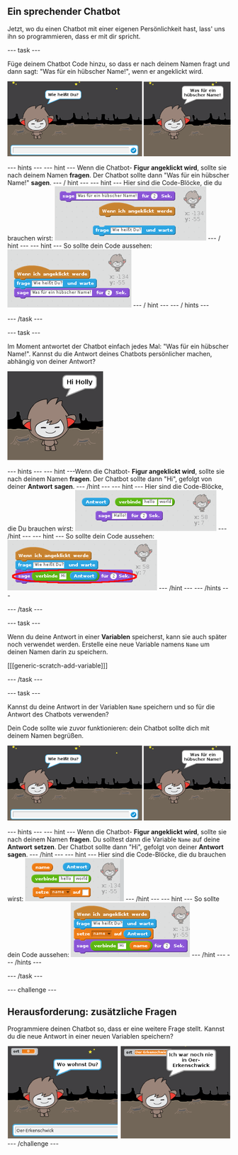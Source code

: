 ## Ein sprechender Chatbot

Jetzt, wo du einen Chatbot mit einer eigenen Persönlichkeit hast, lass' uns ihn so programmieren, dass er mit dir spricht.

\--- task \---

Füge deinem Chatbot Code hinzu, so dass er nach deinem Namen fragt und dann sagt: "Was für ein hübscher Name!", wenn er angeklickt wird.

![Eine ChatBot-Antwort ausprobieren](images/chatbot-ask-test.png)

\--- hints \--- \--- hint \--- Wenn die Chatbot- **Figur angeklickt wird**, sollte sie nach deinem Namen **fragen**. Der Chatbot sollte dann "Was für ein hübscher Name!" **sagen**. \--- / hint \--- \--- hint \--- Hier sind die Code-Blöcke, die du brauchen wirst: ![Blocks for a ChatBot reply](images/chatbot-ask-blocks.png) \--- / hint \--- \--- hint \--- So sollte dein Code aussehen: ![Code for a ChatBot reply](images/chatbot-ask-code.png) \--- / hint \--- \--- / hints \---

\--- /task \---

\--- task \---

Im Moment antwortet der Chatbot einfach jedes Mal: "Was für ein hübscher Name!". Kannst du die Antwort deines Chatbots persönlicher machen, abhängig von deiner Antwort?

![Eine personalisierte Antwort ausprobieren](images/chatbot-answer-test.png)

\--- hints \--- \--- hint \---Wenn die Chatbot- **Figur angeklickt wird**, sollte sie nach deinem Namen **fragen**. Der Chatbot sollte dann "Hi", gefolgt von deiner **Antwort** **sagen**. \--- /hint \--- \--- hint \--- Hier sind die Code-Blöcke, die Du brauchen wirst: ![Blocks for a personalised reply](images/chatbot-answer-blocks.png) \--- /hint \--- \--- hint \--- So sollte dein Code aussehen: ![Code for a personalised reply](images/chatbot-answer-code.png) \--- /hint \--- \--- /hints \---

\--- /task \---

\--- task \---

Wenn du deine Antwort in einer **Variablen** speicherst, kann sie auch später noch verwendet werden. Erstelle eine neue Variable namens `Name` um deinen Namen darin zu speichern.

[[[generic-scratch-add-variable]]]

\--- /task \---

\--- task \---

Kannst du deine Antwort in der Variablen `Name` speichern und so für die Antwort des Chatbots verwenden?

Dein Code sollte wie zuvor funktionieren: dein Chatbot sollte dich mit deinem Namen begrüßen.

![Ausprobieren einer Variable namens "Name"](images/chatbot-ask-test.png)

\--- hints \--- \--- hint \--- Wenn die Chatbot- **Figur angeklickt wird**, sollte sie nach deinem Namen **fragen**. Du solltest dann die Variable `Name` auf deine **Antwort** **setzen**. Der Chatbot sollte dann "Hi", gefolgt von deiner **Antwort** **sagen**. \--- /hint \--- \--- hint \--- Hier sind die Code-Blöcke, die du brauchen wirst: ![Blocks for a 'name' variable](images/chatbot-variable-blocks.png) \--- /hint \--- \--- hint \--- So sollte dein Code aussehen: ![Code for a 'name' variable](images/chatbot-variable-code.png) \--- /hint \--- \--- /hints \---

\--- /task \---

\--- challenge \---

## Herausforderung: zusätzliche Fragen

Programmiere deinen Chatbot so, dass er eine weitere Frage stellt. Kannst du die neue Antwort in einer neuen Variablen speichern?

![Zusätzliche Fragen](images/chatbot-question.png) \--- /challenge \---